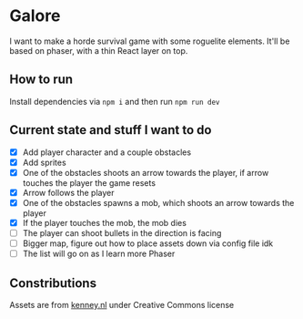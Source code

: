 # Galore

I want to make a horde survival game with some roguelite elements. It'll be based on phaser, with a thin React layer on top.

## How to run
Install dependencies via `npm i` and then run `npm run dev`

## Current state and stuff I want to do
- [x] Add player character and a couple obstacles
- [x] Add sprites
- [x] One of the obstacles shoots an arrow towards the player, if arrow touches the player the game resets
- [x] Arrow follows the player
- [x] One of the obstacles spawns a mob, which shoots an arrow towards the player
- [X] If the player touches the mob, the mob dies
- [ ] The player can shoot bullets in the direction is facing
- [ ] Bigger map, figure out how to place assets down via config file idk
- [ ] The list will go on as I learn more Phaser

## Constributions

Assets are from [kenney.nl](https://kenney.nl/assets/tiny-dungeon) under Creative Commons license